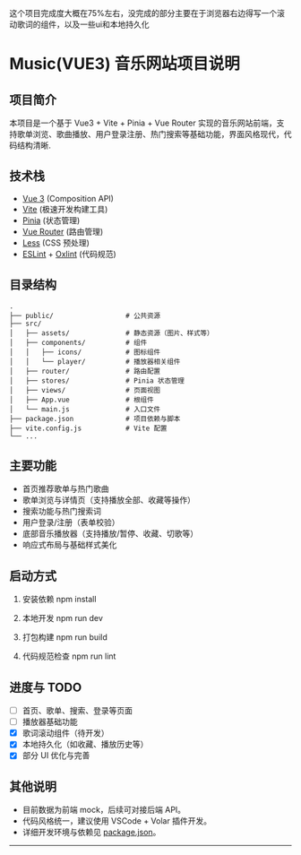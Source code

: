 这个项目完成度大概在75%左右，没完成的部分主要在于浏览器右边得写一个滚动歌词的组件，以及一些ui和本地持久化


# Music(VUE3) 音乐网站项目说明

## 项目简介

本项目是一个基于 Vue3 + Vite + Pinia + Vue Router 实现的音乐网站前端，支持歌单浏览、歌曲播放、用户登录注册、热门搜索等基础功能，界面风格现代，代码结构清晰.

## 技术栈

- [Vue 3](https://vuejs.org/) (Composition API)
- [Vite](https://vitejs.dev/) (极速开发构建工具)
- [Pinia](https://pinia.vuejs.org/) (状态管理)
- [Vue Router](https://router.vuejs.org/) (路由管理)
- [Less](https://lesscss.org/) (CSS 预处理)
- [ESLint](https://eslint.org/) + [Oxlint](https://oxc-project.github.io/oxlint/) (代码规范)

## 目录结构

```
.
├── public/                  # 公共资源
├── src/
│   ├── assets/              # 静态资源（图片、样式等）
│   ├── components/          # 组件
│   │   ├── icons/           # 图标组件
│   │   └── player/          # 播放器相关组件
│   ├── router/              # 路由配置
│   ├── stores/              # Pinia 状态管理
│   ├── views/               # 页面视图
│   ├── App.vue              # 根组件
│   └── main.js              # 入口文件
├── package.json             # 项目依赖与脚本
├── vite.config.js           # Vite 配置
└── ...
```

## 主要功能

- 首页推荐歌单与热门歌曲
- 歌单浏览与详情页（支持播放全部、收藏等操作）
- 搜索功能与热门搜索词
- 用户登录/注册（表单校验）
- 底部音乐播放器（支持播放/暂停、收藏、切歌等）
- 响应式布局与基础样式美化

## 启动方式

1. 安装依赖
   npm install
   
2. 本地开发
   npm run dev
   
3. 打包构建
   npm run build
   
4. 代码规范检查
   npm run lint
   

## 进度与 TODO

- [ ] 首页、歌单、搜索、登录等页面
- [ ] 播放器基础功能
- [x] 歌词滚动组件（待开发）
- [x] 本地持久化（如收藏、播放历史等）
- [x] 部分 UI 优化与完善

## 其他说明

- 目前数据为前端 mock，后续可对接后端 API。
- 代码风格统一，建议使用 VSCode + Volar 插件开发。
- 详细开发环境与依赖见 [package.json](package.json)。

---


